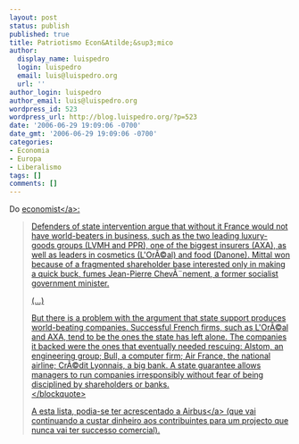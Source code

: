 ```yaml
---
layout: post
status: publish
published: true
title: Patriotismo Econ&Atilde;&sup3;mico
author:
  display_name: luispedro
  login: luispedro
  email: luis@luispedro.org
  url: ''
author_login: luispedro
author_email: luis@luispedro.org
wordpress_id: 523
wordpress_url: http://blog.luispedro.org/?p=523
date: '2006-06-29 19:09:06 -0700'
date_gmt: '2006-06-29 19:09:06 -0700'
categories:
- Economia
- Europa
- Liberalismo
tags: []
comments: []
---
```

<p>Do <a href="http:&#47;&#47;www.economist.com&#47;opinion&#47;displaystory.cfm?story_id=E1_STTQQVG">economist<&#47;a>:</p>
<blockquote><p>
Defenders of state intervention argue that without it France would not have world-beaters in business, such as the two leading luxury-goods groups (LVMH and PPR), one of the biggest insurers (AXA), as well as leaders in cosmetics (L'Or&Atilde;&copy;al) and food (Danone). Mittal won because of a fragmented shareholder base interested only in making a quick buck, fumes Jean-Pierre Chev&Atilde;&uml;nement, a former socialist government minister.</p>
<p>(...)</p>
<p>But there is a problem with the argument that state support produces world-beating companies. Successful French firms, such as L'Or&Atilde;&copy;al and AXA, tend to be the ones the state has left alone. The companies it backed were the ones that eventually needed rescuing: Alstom, an engineering group; Bull, a computer firm; Air France, the national airline; Cr&Atilde;&copy;dit Lyonnais, a big bank. A state guarantee allows managers to run companies irresponsibly without fear of being disciplined by shareholders or banks.<br />
<&#47;blockquote></p>
<p>A esta lista, podia-se ter acrescentado a <a href="http:&#47;&#47;blog.luispedro.org&#47;?p=68">Airbus<&#47;a> (que vai continuando a custar dinheiro aos contribuintes para um projecto que nunca vai ter successo comercial).</p>
